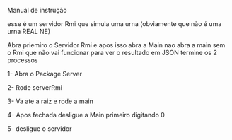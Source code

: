 Manual de instrução 

esse é um servidor Rmi que simula uma urna (obviamente que não é uma urna REAL NE) 

Abra priemiro o Servidor Rmi e apos isso abra a Main nao abra a main sem o Rmi que não vai funcionar para ver o resultado em JSON termine os 2 processos

1- Abra o Package Server 

2- Rode serverRmi

3- Va ate a raiz e rode a main

4- Apos fechada desligue a Main primeiro digitando 0 

5- desligue o servidor
